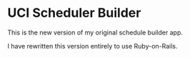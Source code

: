 # UCI Scheduler Builder

This is the new version of my original schedule builder app.

I have rewritten this version entirely to use Ruby-on-Rails.

